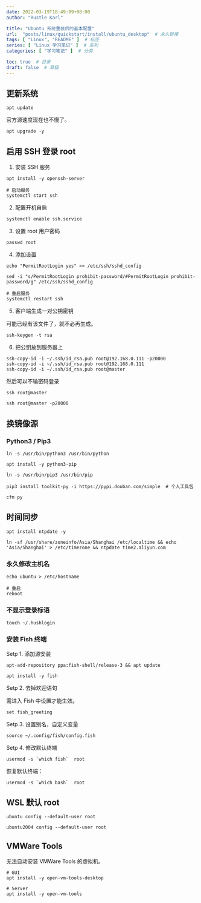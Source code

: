 ```yaml
---
date: 2022-03-19T18:49:09+08:00
author: "Rustle Karl"

title: "Ubuntu 系统重装后的基本配置"
url:  "posts/linux/quickstart/install/ubuntu_desktop"  # 永久链接
tags: [ "Linux", "README" ]  # 标签
series: [ "Linux 学习笔记" ]  # 系列
categories: [ "学习笔记" ]  # 分类

toc: true  # 目录
draft: false  # 草稿
---
```


## 更新系统

```shell
apt update
```

官方源速度现在也不慢了。

```shell
apt upgrade -y
```

## 启用 SSH 登录 root

1. 安装 SSH 服务

```shell
apt install -y openssh-server
```

```shell
# 启动服务
systemctl start ssh
```

2. 配置开机自启

```shell
systemctl enable ssh.service
```

3. 设置 root 用户密码

```shell
passwd root
```

4. 添加设置

```shell
echo "PermitRootLogin yes" >> /etc/ssh/sshd_config
```

```shell
sed -i "s/PermitRootLogin prohibit-password/#PermitRootLogin prohibit-password/g" /etc/ssh/sshd_config
```

```shell
# 重启服务
systemctl restart ssh
```

5. 客户端生成一对公钥密钥

可能已经有该文件了，就不必再生成。

```shell
ssh-keygen -t rsa
```

6. 把公钥放到服务器上

```shell
ssh-copy-id -i ~/.ssh/id_rsa.pub root@192.168.0.111 -p20000
ssh-copy-id -i ~/.ssh/id_rsa.pub root@192.168.0.111
ssh-copy-id -i ~/.ssh/id_rsa.pub root@master
```

然后可以不输密码登录

```shell
ssh root@master
```

```shell
ssh root@master -p20000
```

## 换镜像源

### Python3 / Pip3

```shell
ln -s /usr/bin/python3 /usr/bin/python
```

```shell
apt install -y python3-pip
```

```shell
ln -s /usr/bin/pip3 /usr/bin/pip
```

```shell
pip3 install toolkit-py -i https://pypi.douban.com/simple  # 个人工具包
```

```shell
cfm py
```

## 时间同步

```shell
apt install ntpdate -y
```

```shell
ln -sf /usr/share/zoneinfo/Asia/Shanghai /etc/localtime && echo 'Asia/Shanghai' > /etc/timezone && ntpdate time2.aliyun.com
```

### 永久修改主机名

```shell
echo ubuntu > /etc/hostname
```

```shell
# 重启
reboot
```

### 不显示登录标语

```shell
touch ~/.hushlogin
```

### 安装 Fish 终端

Setp 1. 添加源安装

```shell
apt-add-repository ppa:fish-shell/release-3 && apt update
```

```shell
apt install -y fish
```

Setp 2. 去掉欢迎语句

需进入 Fish 中设置才能生效。

```shell
set fish_greeting
```

Setp 3. 设置别名，自定义变量

```shell
source ~/.config/fish/config.fish
```

Setp 4. 修改默认终端

```shell
usermod -s `which fish`  root
```

恢复默认终端：

```shell
usermod -s `which bash`  root
```

## WSL 默认 root

```shell
ubuntu config --default-user root
```

```shell
ubuntu2004 config --default-user root
```

## VMWare Tools

无法自动安装 VMWare Tools 的虚拟机。

```shell
# GUI
apt install -y open-vm-tools-desktop
```

```shell
# Server
apt install -y open-vm-tools
```
